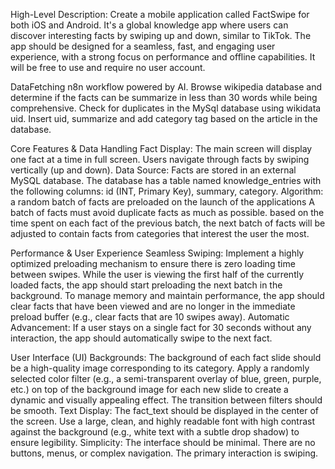 High-Level Description: Create a mobile application called FactSwipe for both iOS and Android. It's a global knowledge app where users can discover interesting facts by swiping up and down, similar to TikTok. The app should be designed for a seamless, fast, and engaging user experience, with a strong focus on performance and offline capabilities. It will be free to use and require no user account.

DataFetching
n8n workflow powered by AI.
Browse wikipedia database and determine if the facts can be summarize in less than 30 words while being comprehensive. 
Check for duplicates in the MySql database using wikidata uid.
Insert uid, summarize and add category tag based on the article in the database.

Core Features & Data Handling
Fact Display:
The main screen will display one fact at a time in full screen.
Users navigate through facts by swiping vertically (up and down).
Data Source:
Facts are stored in an external MySQL database.
The database has a table named knowledge_entries with the following columns: id (INT, Primary Key), summary, category.
Algorithm:
a random batch of facts are preloaded on the launch of the applications
A batch of facts must avoid duplicate facts as much as possible.
based on the time spent on each fact of the previous batch, the next batch of facts will be adjusted to contain facts from categories that interest the user the most.

Performance & User Experience
Seamless Swiping:
Implement a highly optimized preloading mechanism to ensure there is zero loading time between swipes.
While the user is viewing the first half of the currently loaded facts, the app should start preloading the next batch in the background.
To manage memory and maintain performance, the app should clear facts that have been viewed and are no longer in the immediate preload buffer (e.g., clear facts that are 10 swipes away).
Automatic Advancement:
If a user stays on a single fact for 30 seconds without any interaction, the app should automatically swipe to the next fact.

User Interface (UI)
Backgrounds:
The background of each fact slide should be a high-quality image corresponding to its category.
Apply a randomly selected color filter (e.g., a semi-transparent overlay of blue, green, purple, etc.) on top of the background image for each new slide to create a dynamic and visually appealing effect. The transition between filters should be smooth.
Text Display:
The fact_text should be displayed in the center of the screen.
Use a large, clean, and highly readable font with high contrast against the background (e.g., white text with a subtle drop shadow) to ensure legibility.
Simplicity:
The interface should be minimal. There are no buttons, menus, or complex navigation. The primary interaction is swiping.
